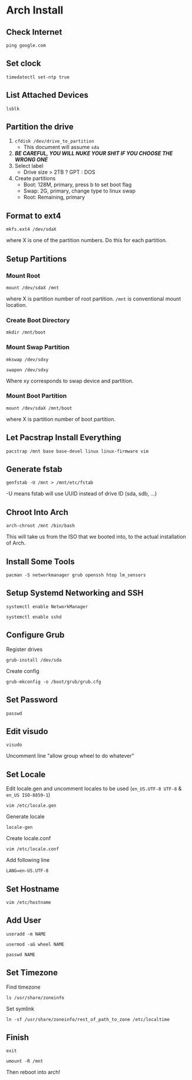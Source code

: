 # Arch Install

## Check Internet

`ping google.com`

## Set clock

`timedatectl set-ntp true`

## List Attached Devices

`lsblk`

## Partition the drive

1. `cfdisk /dev/drive_to_partition`
    * This document will assume `sda`
2. ***BE CAREFUL, YOU WILL NUKE YOUR SHIT IF YOU CHOOSE THE WRONG ONE***
3. Select label
    * Drive size > 2TB ? GPT : DOS
5. Create partitions
    * Boot: 128M, primary, press b to set boot flag
    * Swap: 2G, primary, change type to linux swap
    * Root: Remaining, primary

## Format to ext4

`mkfs.ext4 /dev/sdaX` 

where X is one of the partition numbers. Do this for each partition.

## Setup Partitions

### Mount Root

`mount /dev/sdaX /mnt`

where X is partition number of root partition. `/mnt` is conventional mount location.

### Create Boot Directory

`mkdir /mnt/boot`

### Mount Swap Partition

`mkswap /dev/sdxy`

`swapon /dev/sdxy`

Where xy corresponds to swap device and partition.

### Mount Boot Partition

`mount /dev/sdaX /mnt/boot`

where X is partition number of boot partition.

## Let Pacstrap Install Everything

`pacstrap /mnt base base-devel linux linux-firmware vim`

## Generate fstab

`genfstab -U /mnt > /mnt/etc/fstab`

-U means fstab will use UUID instead of drive ID (sda, sdb, ...)

## Chroot Into Arch

`arch-chroot /mnt /bin/bash`

This will take us from the ISO that we booted into, to the actual installation of Arch.

## Install Some Tools

`pacman -S networkmanager grub openssh htop lm_sensors`

## Setup Systemd Networking and SSH

`systemctl enable NetworkManager`

`systemctl enable sshd`

## Configure Grub

Register drives

`grub-install /dev/sda`

Create config

`grub-mkconfig -o /boot/grub/grub.cfg`

## Set Password

`passwd`

## Edit visudo

`visudo`

Uncomment line "allow group wheel to do whatever"

## Set Locale

Edit locale.gen and uncomment locales to be used (`en_US.UTF-8 UTF-8` & `en_US ISO-8859-1`)

`vim /etc/locale.gen`

Generate locale

`locale-gen`

Create locale.conf

`vim /etc/locale.conf`

Add following line

`LANG=en-US.UTF-8`

## Set Hostname

`vim /etc/hostname`

## Add User

`useradd -m NAME`

`usermod -aG wheel NAME`

`passwd NAME`

## Set Timezone

Find timezone

`ls /usr/share/zoneinfo`

Set symlink

`ln -sf /usr/share/zoneinfo/rest_of_path_to_zone /etc/localtime`

## Finish

`exit`

`umount -R /mnt`

Then reboot into arch!
